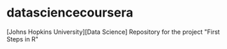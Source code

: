 # datasciencecoursera
[Johns Hopkins University][Data Science] Repository for the project "First Steps in R"
